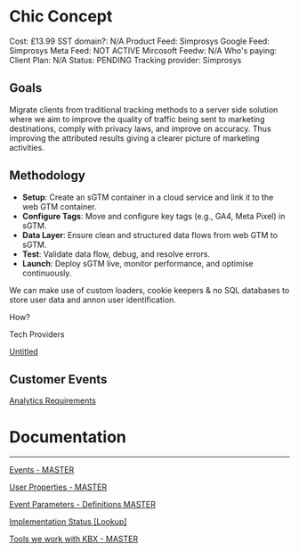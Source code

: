 # Chic Concept

Cost: £13.99
SST domain?: N/A
Product Feed: Simprosys
Google Feed: Simprosys
Meta Feed: NOT ACTIVE
Mircosoft Feedw: N/A
Who's paying: Client
Plan: N/A
Status: PENDING
Tracking provider: Simprosys

## **Goals**

Migrate clients from traditional tracking methods to a server side solution where we aim to improve the quality of traffic being sent to marketing destinations, comply with privacy laws, and improve on accuracy. Thus improving the attributed results giving a clearer picture of marketing activities. 

## Methodology

- **Setup**: Create an sGTM container in a cloud service and link it to the web GTM container.
- **Configure Tags**: Move and configure key tags (e.g., GA4, Meta Pixel) in sGTM.
- **Data Layer**:  Ensure clean and structured data flows from web GTM to sGTM.
- **Test**: Validate data flow, debug, and resolve errors.
- **Launch**: Deploy sGTM live, monitor performance, and optimise continuously.

We can make use of custom loaders, cookie keepers & no SQL databases to store user data and annon user identification. 

How? 

Tech Providers

[Untitled](Chic%20Concept%2014c7dee22b17800eb64fe14f9beef1a3/Untitled%201597dee22b1781e892fed1dcbbc9dcf9.csv)

## Customer Events

[Analytics Requirements](Chic%20Concept%2014c7dee22b17800eb64fe14f9beef1a3/Analytics%20Requirements%201597dee22b1781b7a0e5d72f24be19c4.csv)

# Documentation

---

[Events - MASTER](https://www.notion.so/14d7dee22b178151afc7c1bc70063cb9?pvs=21)

[User Properties - MASTER](https://www.notion.so/14d7dee22b1781879fcaf90e76be1a9d?pvs=21)

[Event Parameters - Definitions MASTER](https://www.notion.so/14d7dee22b178156bfa1c2bc77350877?pvs=21)

[Implementation Status [Lookup]](https://www.notion.so/14d7dee22b17818bb201e9eea75584c1?pvs=21)

[Tools we work with KBX - MASTER](https://www.notion.so/14d7dee22b178071a3dcd550d34504f4?pvs=21)